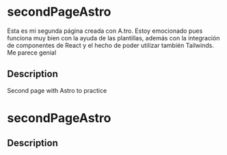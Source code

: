 # secondPageAstro
Esta es mi segunda página creada con A.tro. Estoy emocionado pues funciona muy bien con la ayuda de las plantillas, además con la integración de componentes de React y el hecho de poder utilizar también Tailwinds. Me parece genial 
## Description
Second page with Astro to practice 
# secondPageAstro

## Description


